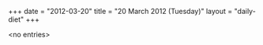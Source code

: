 +++
date = "2012-03-20"
title = "20 March 2012 (Tuesday)"
layout = "daily-diet"
+++


\<no entries\>
